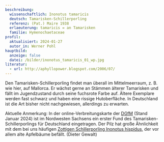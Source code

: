 ```yaml
---
beschreibung:
  wissenschaftlich: Inonotus tamaricis
  deutsch: Tamarisken-Schillerporling
  referenz: (Pat.) Maire 1938
  erlaeuterung: tamaricis = an Tamarisken
  familie: Hymenochaetaceae
profil:
  aktualisiert: 2024-01-27
  autor_in: Werner Pohl
hauptbild:
  anzeige: false
  datei: /bilder/inonotus_tamaricis_01_wp.jpg
literatur:
  - url: http://aphyllopower.blogspot.com/2006/07/
---
```

Den Tamarisken-Schillerporling findet man überall im Mittelmeerraum, z. B. wie hier, auf Mallorca. Er wächst gerne an Stämmen älterer Tamarisken und fällt im Jugendzustand durch seine fuchsrote Farbe auf. Ältere Exemplare werden fast schwarz und haben eine rissige Hutoberfläche. In Deutschland ist die Art bisher nicht nachgewiesen, allerdings zu erwarten.

Aktuelle Anmerkung: In der online-Verbreitungskarte der [DGfM](DGfM "Glossar") (Stand Januar 2024) ist im Nordwesten Sachsens ein erster Fund des Tamarisken-Schillerporlings für Deutschland eingetragen. Der Pilz hat große Ähnlichkeit mit dem bei uns häufigen [Zottigen Schillerporling Inonotus hispidus](/pilze/inonotus-hispidus-zottiger-schillerporling), der vor allem alte Apfelbäume befällt. (Dieter Gewalt)